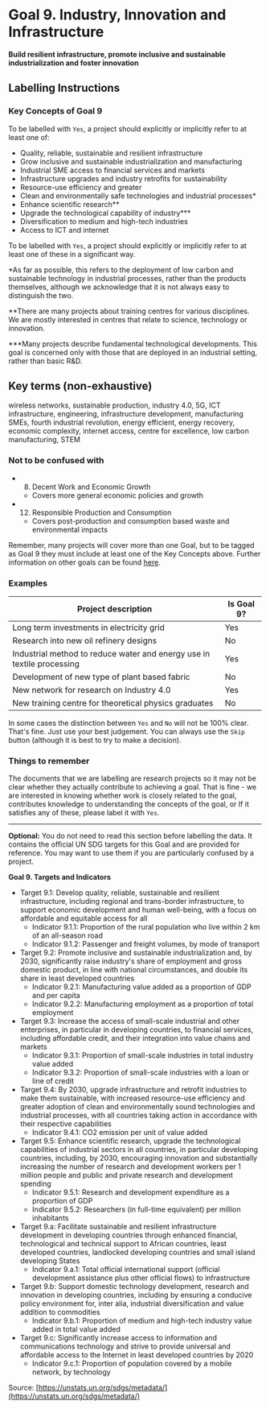 # Goal 9. Industry, Innovation and Infrastructure
**Build resilient infrastructure, promote inclusive and sustainable industrialization and foster innovation**

## Labelling Instructions

### Key Concepts of Goal 9

To be labelled with `Yes`, a project should explicitly or implicitly refer to at least one of:

* Quality, reliable, sustainable and resilient infrastructure
* Grow inclusive and sustainable industrialization and manufacturing 
* Industrial SME access to financial services and markets
* Infrastructure upgrades and industry retrofits for  sustainability
* Resource-use efficiency and greater 
* Clean and environmentally safe technologies and industrial processes*
* Enhance scientific research**
* Upgrade the technological capability of industry***
* Diversification to medium and high-tech industries
* Access to ICT and internet

To be labelled with `Yes`, a project should explicitly or implicitly refer to at least one of these in a significant way.

*As far as possible, this refers to the deployment of low carbon and sustainable technology in industrial processes, rather than the products themselves, although we acknowledge that it is not always easy to distinguish the two.

**There are many projects about training centres for various disciplines. We are mostly interested in centres that relate to science, technology or innovation.

***Many projects describe fundamental technological developments. This goal is concerned only with those that are deployed in an industrial setting, rather than basic R&D.


## Key terms (non-exhaustive)
wireless networks, sustainable production, industry 4.0, 5G, ICT infrastructure, engineering, infrastructure development, manufacturing SMEs, fourth industrial revolution, energy efficient, energy recovery, economic complexity, internet access, centre for excellence, low carbon manufacturing, STEM

### Not to be confused with

- 8. Decent Work and Economic Growth
	- Covers more general economic policies and growth
- 12. Responsible Production and Consumption
	- Covers post-production and consumption based waste and environmental impacts

Remember, many projects will cover more than one Goal, but to be tagged as Goal 9 they must include at least one of the Key Concepts above. Further information on other goals can be found [here](https://unstats.un.org/sdgs/metadata/).

### Examples

| Project description                                                    | Is Goal 9? |
|------------------------------------------------------------------------|-------------|
| Long term investments in electricity grid                              | Yes         |
| Research into new oil refinery designs                                 | No          |
| Industrial method to reduce water and energy use in textile processing | Yes         |
| Development of new type of plant based fabric                          | No          |
| New network for research on Industry 4.0                               | Yes         |
| New training centre for theoretical physics graduates                  | No          |

In some cases the distinction between `Yes` and `No` will not be 100% clear. That's fine. Just use your best judgement. You can always use the `Skip` button (although it is best to try to make a decision).


### Things to remember

The documents that we are labelling are research projects so it may not be clear whether they actually contribute to achieving a goal. That is fine - we are interested in knowing whether work is closely related to the goal, contributes knowledge to understanding the concepts of the goal, or If it satisfies any of these, please label it with `Yes`.


---

**Optional:** You do not need to read this section before labelling the data. It contains the official UN SDG targets for this Goal and are provided for reference. You may want to use them if you are particularly confused by a project.


**Goal 9. Targets and Indicators**

* Target 9.1: Develop quality, reliable, sustainable and resilient infrastructure, including regional and trans-border infrastructure, to support economic development and human well-being, with a focus on affordable and equitable access for all
	* Indicator 9.1.1: Proportion of the rural population who live within 2 km of an all-season road
	* Indicator 9.1.2: Passenger and freight volumes, by mode of transport
* Target 9.2: Promote inclusive and sustainable industrialization and, by 2030, significantly raise industry's share of employment and gross domestic product, in line with national circumstances, and double its share in least developed countries
	* Indicator 9.2.1: Manufacturing value added as a proportion of GDP and per capita
	* Indicator 9.2.2: Manufacturing employment as a proportion of total employment
* Target 9.3: Increase the access of small-scale industrial and other enterprises, in particular in developing countries, to financial services, including affordable credit, and their integration into value chains and markets
	* Indicator 9.3.1: Proportion of small-scale industries in total industry value added
	* Indicator 9.3.2: Proportion of small-scale industries with a loan or line of credit
* Target 9.4: By 2030, upgrade infrastructure and retrofit industries to make them sustainable, with increased resource-use efficiency and greater adoption of clean and environmentally sound technologies and industrial processes, with all countries taking action in accordance with their respective capabilities
	* Indicator 9.4.1: CO2 emission per unit of value added
* Target 9.5: Enhance scientific research, upgrade the technological capabilities of industrial sectors in all countries, in particular developing countries, including, by 2030, encouraging innovation and substantially increasing the number of research and development workers per 1 million people and public and private research and development spending
	* Indicator 9.5.1: Research and development expenditure as a proportion of GDP
	* Indicator 9.5.2: Researchers (in full-time equivalent) per million inhabitants
* Target 9.a: Facilitate sustainable and resilient infrastructure development in developing countries through enhanced financial, technological and technical support to African countries, least developed countries, landlocked developing countries and small island developing States
	* Indicator 9.a.1: Total official international support (official development assistance plus other official flows) to infrastructure
* Target 9.b: Support domestic technology development, research and innovation in developing countries, including by ensuring a conducive policy environment for, inter alia, industrial diversification and value addition to commodities
	* Indicator 9.b.1: Proportion of medium and high-tech industry value added in total value added
* Target 9.c: Significantly increase access to information and communications technology and strive to provide universal and affordable access to the Internet in least developed countries by 2020
	* Indicator 9.c.1: Proportion of population covered by a mobile network, by technology

Source: [https://unstats.un.org/sdgs/metadata/](https://unstats.un.org/sdgs/metadata/)